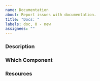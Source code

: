 ```yaml
---
name: Documentation
about: Report issues with documentation.
title: "Docs: "
labels: doc, 0 - new
assignees: ""
---
```


### Description <!--(e.g. Helpful Details)-->

### Which Component

### Resources <!--(e.g. code snippets)-->
